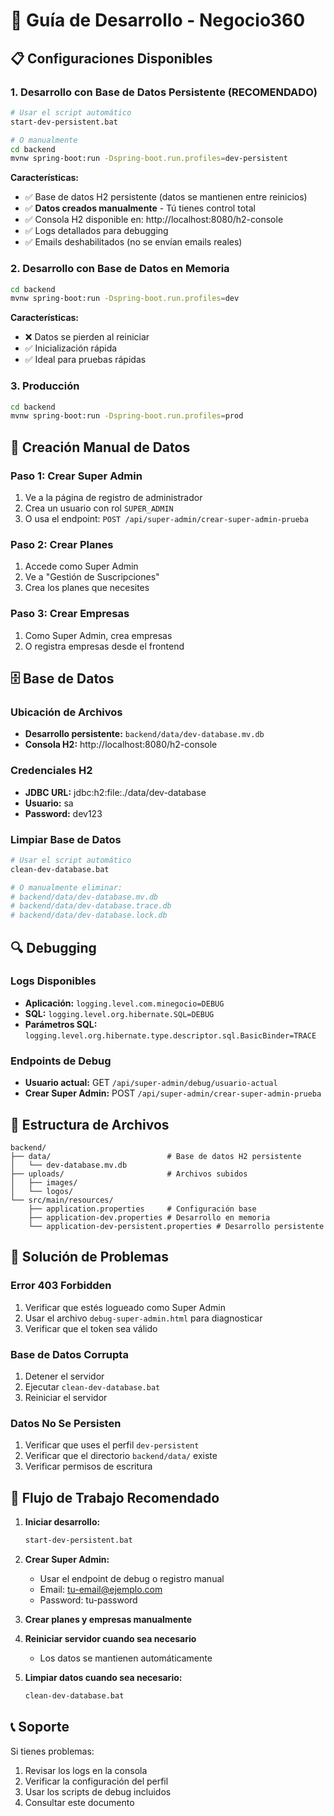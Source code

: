 # 🚀 Guía de Desarrollo - Negocio360

## 📋 Configuraciones Disponibles

### 1. **Desarrollo con Base de Datos Persistente** (RECOMENDADO)
```bash
# Usar el script automático
start-dev-persistent.bat

# O manualmente
cd backend
mvnw spring-boot:run -Dspring-boot.run.profiles=dev-persistent
```

**Características:**
- ✅ Base de datos H2 persistente (datos se mantienen entre reinicios)
- ✅ **Datos creados manualmente** - Tú tienes control total
- ✅ Consola H2 disponible en: http://localhost:8080/h2-console
- ✅ Logs detallados para debugging
- ✅ Emails deshabilitados (no se envían emails reales)

### 2. **Desarrollo con Base de Datos en Memoria**
```bash
cd backend
mvnw spring-boot:run -Dspring-boot.run.profiles=dev
```

**Características:**
- ❌ Datos se pierden al reiniciar
- ✅ Inicialización rápida
- ✅ Ideal para pruebas rápidas

### 3. **Producción**
```bash
cd backend
mvnw spring-boot:run -Dspring-boot.run.profiles=prod
```

## 🔧 Creación Manual de Datos

### **Paso 1: Crear Super Admin**
1. Ve a la página de registro de administrador
2. Crea un usuario con rol `SUPER_ADMIN`
3. O usa el endpoint: `POST /api/super-admin/crear-super-admin-prueba`

### **Paso 2: Crear Planes**
1. Accede como Super Admin
2. Ve a "Gestión de Suscripciones"
3. Crea los planes que necesites

### **Paso 3: Crear Empresas**
1. Como Super Admin, crea empresas
2. O registra empresas desde el frontend

## 🗄️ Base de Datos

### **Ubicación de Archivos**
- **Desarrollo persistente:** `backend/data/dev-database.mv.db`
- **Consola H2:** http://localhost:8080/h2-console

### **Credenciales H2**
- **JDBC URL:** jdbc:h2:file:./data/dev-database
- **Usuario:** sa
- **Password:** dev123

### **Limpiar Base de Datos**
```bash
# Usar el script automático
clean-dev-database.bat

# O manualmente eliminar:
# backend/data/dev-database.mv.db
# backend/data/dev-database.trace.db
# backend/data/dev-database.lock.db
```

## 🔍 Debugging

### **Logs Disponibles**
- **Aplicación:** `logging.level.com.minegocio=DEBUG`
- **SQL:** `logging.level.org.hibernate.SQL=DEBUG`
- **Parámetros SQL:** `logging.level.org.hibernate.type.descriptor.sql.BasicBinder=TRACE`

### **Endpoints de Debug**
- **Usuario actual:** GET `/api/super-admin/debug/usuario-actual`
- **Crear Super Admin:** POST `/api/super-admin/crear-super-admin-prueba`

## 📁 Estructura de Archivos

```
backend/
├── data/                          # Base de datos H2 persistente
│   └── dev-database.mv.db
├── uploads/                       # Archivos subidos
│   ├── images/
│   └── logos/
└── src/main/resources/
    ├── application.properties     # Configuración base
    ├── application-dev.properties # Desarrollo en memoria
    └── application-dev-persistent.properties # Desarrollo persistente
```

## 🚨 Solución de Problemas

### **Error 403 Forbidden**
1. Verificar que estés logueado como Super Admin
2. Usar el archivo `debug-super-admin.html` para diagnosticar
3. Verificar que el token sea válido

### **Base de Datos Corrupta**
1. Detener el servidor
2. Ejecutar `clean-dev-database.bat`
3. Reiniciar el servidor

### **Datos No Se Persisten**
1. Verificar que uses el perfil `dev-persistent`
2. Verificar que el directorio `backend/data/` existe
3. Verificar permisos de escritura

## 🎯 Flujo de Trabajo Recomendado

1. **Iniciar desarrollo:**
   ```bash
   start-dev-persistent.bat
   ```

2. **Crear Super Admin:**
   - Usar el endpoint de debug o registro manual
   - Email: tu-email@ejemplo.com
   - Password: tu-password

3. **Crear planes y empresas manualmente**

4. **Reiniciar servidor cuando sea necesario**
   - Los datos se mantienen automáticamente

5. **Limpiar datos cuando sea necesario:**
   ```bash
   clean-dev-database.bat
   ```

## 📞 Soporte

Si tienes problemas:
1. Revisar los logs en la consola
2. Verificar la configuración del perfil
3. Usar los scripts de debug incluidos
4. Consultar este documento 